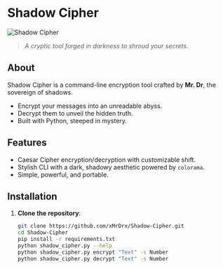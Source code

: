 # Shadow Cipher

![Shadow Cipher](https://github.com/xMrDrx/Cipher/raw/main/images/image.png)
> *A cryptic tool forged in darkness to shroud your secrets.*

## About
Shadow Cipher is a command-line encryption tool crafted by **Mr. Dr**, the sovereign of shadows.  
- Encrypt your messages into an unreadable abyss.  
- Decrypt them to unveil the hidden truth.  
- Built with Python, steeped in mystery.

## Features
- Caesar Cipher encryption/decryption with customizable shift.
- Stylish CLI with a dark, shadowy aesthetic powered by `colorama`.
- Simple, powerful, and portable.

## Installation
1. **Clone the repository**:
   ```bash
   git clone https://github.com/xMrDrx/Shadow-Cipher.git
   cd Shadow-Cipher
   pip install -r requirements.txt
   python shadow_cipher.py --help
   python shadow_cipher.py encrypt "Text" -s Number
   python shadow_cipher.py decrypt "Text" -s Number
